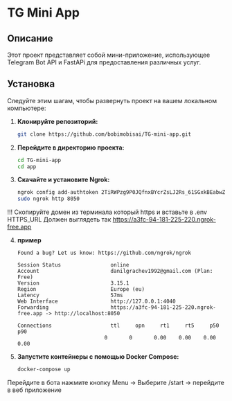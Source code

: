 # TG Mini App

## Описание

Этот проект представляет собой мини-приложение, использующее Telegram Bot API и FastAPi
для предоставления различных услуг. 

## Установка

Следуйте этим шагам, чтобы развернуть проект на вашем локальном компьютере:

1. **Клонируйте репозиторий:**

   ```bash
   git clone https://github.com/bobimobisai/TG-mini-app.git

2. **Перейдите в директорию проекта:**

    ```bash
    cd TG-mini-app
    cd app


3. **Скачайте и установите Ngrok:**

    ```bash
    ngrok config add-authtoken 2TiRWPzg9P0JQfnxBYcrZsLJ2Rs_61SGxkBEabwZU3KYo2mNE
    sudo ngrok http 8050

!!! Скопируйте домен из терминала который https и вставьте в .env HTTPS_URL
Должен выглядеть так https://a3fc-94-181-225-220.ngrok-free.app


4. **пример**
    ```
    Found a bug? Let us know: https://github.com/ngrok/ngrok

    Session Status                online
    Account                       danilgrachev1992@gmail.com (Plan: Free)
    Version                       3.15.1
    Region                        Europe (eu)
    Latency                       57ms
    Web Interface                 http://127.0.0.1:4040
    Forwarding                    https://a3fc-94-181-225-220.ngrok-free.app -> http://localhost:8050

    Connections                   ttl     opn     rt1     rt5     p50     p90
                                0       0       0.00    0.00    0.00    0.00

5. **Запустите контейнеры с помощью Docker Compose:**

    ```bash
    docker-compose up

Перейдите в бота нажмите кнопку Menu -> Выберите /start -> перейдите в веб приложение 
